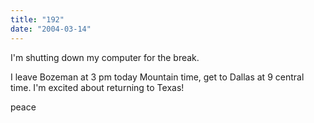 ```yaml
---
title: "192"
date: "2004-03-14"
---
```


I'm shutting down my computer for the break.

I leave Bozeman at 3 pm today Mountain time, get to Dallas at 9 central time. I'm excited about returning to Texas!

peace
